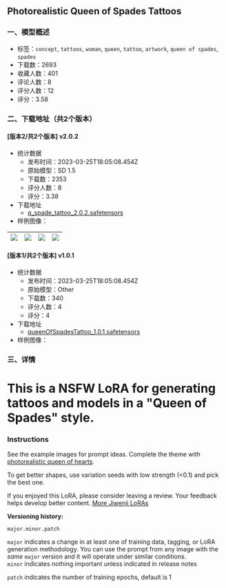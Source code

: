 ## Photorealistic Queen of Spades Tattoos
### 一、模型概述

- 标签：`concept`, `tattoos`, `woman`, `queen`, `tattoo`, `artwork`, `queen of spades`, `spades`
- 下载数：2693
- 收藏人数：401
- 评论人数：8
- 评分人数：12
- 评分：3.58

### 二、下载地址（共2个版本）

#### [版本2/共2个版本] v2.0.2

- 统计数据
  - 发布时间：2023-03-25T18:05:08.454Z
  - 原始模型：SD 1.5
  - 下载数：2353
  - 评分人数：8
  - 评分：3.38
- 下载地址
  - [q_spade_tattoo_2.0.2.safetensors](https://civitai.com/api/download/models/29056)
- 样例图像：

| <img src="https://image.civitai.com/xG1nkqKTMzGDvpLrqFT7WA/e9400ea0-e726-4a73-a982-67ad11d24a00/width=450/327962.jpeg" /> | <img src="https://image.civitai.com/xG1nkqKTMzGDvpLrqFT7WA/5fc73ea5-c5f4-44df-5451-42d0c1013e00/width=450/327961.jpeg" /> | <img src="https://image.civitai.com/xG1nkqKTMzGDvpLrqFT7WA/09e9c6f4-7726-42e8-a5fd-fcf9eb204c00/width=450/327960.jpeg" /> | <img src="https://image.civitai.com/xG1nkqKTMzGDvpLrqFT7WA/cc3a20cf-6e35-44e2-61af-c6a151824500/width=450/327959.jpeg" /> |
| ---- | ---- | ---- | ---- |

#### [版本1/共2个版本] v1.0.1

- 统计数据
  - 发布时间：2023-03-25T18:05:08.454Z
  - 原始模型：Other
  - 下载数：340
  - 评分人数：4
  - 评分：4
- 下载地址
  - [queenOfSpadesTattoo_1.0.1.safetensors](https://civitai.com/api/download/models/23409)
- 样例图像：

### 三、详情
<h1>This is a NSFW LoRA for generating tattoos and models in a "Queen of Spades" style.</h1><h3>Instructions</h3><p></p><p>See the example images for prompt ideas. Complete the theme with <a target="_blank" rel="ugc" href="https://civitai.com/models/51014?modelVersionId=55535">photorealistic queen of hearts</a>.</p><p></p><p>To get better shapes, use variation seeds with low strength (&lt;0.1) and pick the best one.</p><p></p><p>If you enjoyed this LoRA, please consider leaving a review. Your feedback helps develop better content. <a target="_blank" rel="ugc" href="https://civitai.com/user/jiwenji">More Jiwenji LoRAs</a></p><p><strong>Versioning history:</strong></p><p><code>major.minor.patch</code></p><p><code>major</code> indicates a change in at least one of training data, tagging, or LoRA generation methodology. You can use the prompt from any image with the <em>same</em> <code>major</code> version and it will operate under similar conditions.<br /><code>minor</code> indicates nothing important unless indicated in release notes</p><p><code>patch</code> indicates the number of training epochs, default is 1</p>
